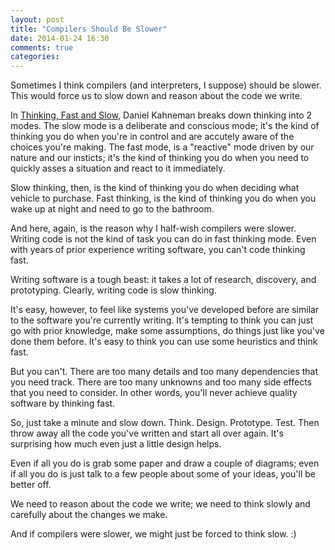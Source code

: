 ```yaml
---
layout: post
title: "Compilers Should Be Slower"
date: 2014-01-24 16:30
comments: true
categories:
---
```


Sometimes I think compilers (and interpreters, I suppose) should be slower. This would force us to slow down and reason about the code we write.

In [Thinking, Fast and Slow](http://www.amazon.com/gp/product/0374533555/ref=as_li_qf_sp_asin_il_tl?ie=UTF8&camp=1789&creative=9325&creativeASIN=0374533555&linkCode=as2&tag=earaya-20), Daniel Kahneman breaks down thinking into 2 modes. The slow mode is a deliberate and conscious mode; it's the kind of thinking you do when you're in control and are accutely aware of the choices you're making. The fast mode, is a "reactive" mode driven by our nature and our insticts; it's the kind of thinking you do when you need to quickly asses a situation and react to it immediately.

Slow thinking, then, is the kind of thinking you do when deciding what vehicle to purchase. Fast thinking, is the kind of thinking you do when you wake up at night and need to go to the bathroom.

And here, again, is the reason why I half-wish compilers were slower. Writing code is not the kind of task you can do in fast thinking mode. Even with years of prior experience writing software, you can't code thinking fast.

Writing software is a tough beast: it takes a lot of research, discovery, and prototyping. Clearly, writing code is slow thinking.

It's easy, however, to feel like systems you've developed before are similar to the software you're currently writing. It's tempting to think you can just go with prior knowledge, make some assumptions, do things just like you've done them before. It's easy to think you can use some heuristics and think fast.

But you can't. There are too many details and too many dependencies that you need track. There are too many unknowns and too many side effects that you need to consider. In other words, you'll never achieve quality software by thinking fast.

So, just take a minute and slow down. Think. Design. Prototype. Test. Then throw away all the code you've written and start all over again. It's surprising how much even just a little design helps.

Even if all you do is grab some paper and draw a couple of diagrams; even if all you do is just talk to a few people about some of your ideas, you'll be better off.

We need to reason about the code we write; we need to think slowly and carefully about the changes we make.

And if compilers were slower, we might just be forced to think slow. :)